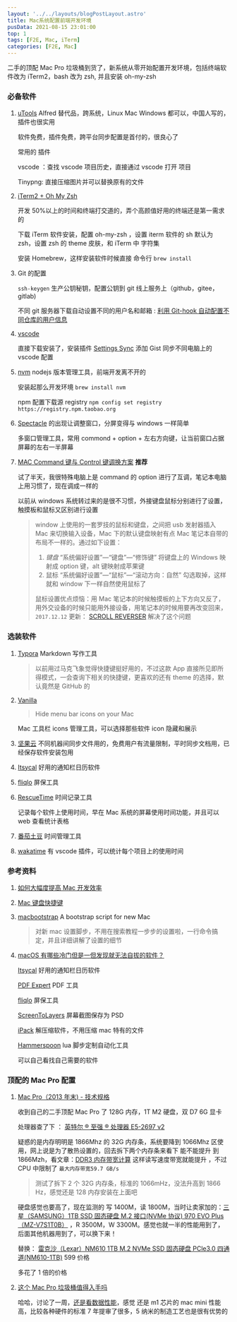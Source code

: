 ```yaml
---
layout: '../../layouts/blogPostLayout.astro'
title: Mac系统配置前端开发环境
pusData: 2021-08-15 23:01:00
top: 1
tags: [F2E, Mac, iTerm]
categories: [F2E, Mac]
---
```


二手的顶配 Mac Pro 垃圾桶到货了，新系统从零开始配置开发环境，包括终端软件改为 iTerm2，bash 改为 zsh, 并且安装 oh-my-zsh

<!-- more -->

### 必备软件

1. [uTools](https://u.tools) Alfred 替代品，跨系统，Linux Mac Windows 都可以，中国人写的，插件也很实用

   软件免费，插件免费，跨平台同步配置是首付的，很良心了

   常用的 插件

   vscode ：查找 vscode 项目历史，直接通过 vscode 打开 项目

   Tinypng: 直接压缩图片并可以替换原有的文件

2. [iTerm2 + Oh My Zsh](https://juejin.cn/post/6844904178075058189)

   开发 50%以上的时间和终端打交道的，弄个高颜值好用的终端还是第一需求的

   下载 iTerm 软件安装，配置 oh-my-zsh ，设置 iterm 软件的 sh 默认为 zsh，设置 zsh 的 theme 皮肤，和 iTerm 中 字符集

   安装 Homebrew，这样安装软件时候直接 命令行 `brew install`

3. Git 的配置

   `ssh-keygen` 生产公钥秘钥，配置公钥到 git 线上服务上（github，gitee，gitlab)

   不同 git 服务器下载自动设置不同的用户名和邮箱 : [利用 Git-hook 自动配置不同仓库的用户信息](https://segmentfault.com/a/1190000013727784)

4. [vscode](https://code.visualstudio.com/)

   直接下载安装了，安装插件 [Settings Sync](https://github.com/shanalikhan/code-settings-sync.git) 添加 Gist 同步不同电脑上的 vscode 配置

5. [nvm](https://github.com/nvm-sh/nvm) nodejs 版本管理工具，前端开发离不开的

   安装起那么开发环境 `brew install nvm`

   npm 配置下载源 registry `npm config set registry https://registry.npm.taobao.org`

6. [Spectacle](https://www.spectacleapp.com/) 的出现让调整窗口，分屏变得与 windows 一样简单

   多窗口管理工具，常用 commond + option + 左右方向键，让当前窗口占据屏幕的左右一半屏幕

7. [MAC Command 键与 Control 键调换方案](https://www.jianshu.com/p/40b71d939a05) **推荐**

   试了半天，我很特殊电脑上是 command 的 option 进行了互调，笔记本电脑上用习惯了，现在调成一样的

   以前从 windows 系统转过来的是很不习惯，外接键盘鼠标分别进行了设置，触摸板和鼠标又区别进行设置

   > window 上使用的一套罗技的鼠标和键盘，之间把 usb 发射器插入 Mac 来切换输入设备，Mac 下的默认键盘映射有点 Mac 笔记本自带的布局不一样的。通过如下设置：
   >
   > 1. _键盘_ “系统偏好设置”—“键盘”—“修饰键” 将键盘上的 Windows 映射成 option 键，alt 键映射成苹果键
   > 2. 鼠标 “系统偏好设置”—“鼠标”—“滚动方向：自然” 勾选取掉，这样就和 window 下一样自然使用鼠标了
   >
   > 鼠标设置优点烦恼：用 Mac 笔记本的时候触摸板的上下方向又反了，用外交设备的时候只能用外接设备，用笔记本的时候用要再改变回来，`2017.12.12` 更新： [SCROLL REVERSER](https://pilotmoon.com/scrollreverser/) 解决了这个问题

### 选装软件

1. [Typora](https://typora.io/) Markdown 写作工具

   > 以前用过马克飞象觉得快捷键挺好用的，不过这款 App 直接所见即所得模式，一会查询下相关的快捷键，更喜欢的还有 theme 的选择，默认竟然是 GitHub 的

2. [Vanilla](https://matthewpalmer.net/vanilla/)

   > Hide menu bar icons on your Mac

   Mac 工具栏 icons 管理工具，可以选择那些软件 icon 隐藏和展示

3. [坚果云](https://www.jianguoyun.com/) 不同机器间同步文件用的，免费用户有流量限制，平时同步文档用，已经保存软件安装包用

4. [Itsycal](https://www.mowglii.com/itsycal/) 好用的通知栏日历软件

5. [fliqlo](https://fliqlo.com/) 屏保工具

6. [RescueTime](https://www.rescuetime.com) 时间记录工具

   记录每个软件上使用时间，早在 Mac 系统的屏幕使用时间功能，并且可以 web 查看统计表格

7. [番茄土豆](https://pomotodo.com/intl/zh-CN/) 时间管理工具

8. [wakatime](https://wakatime.com/) 有 vscode 插件，可以统计每个项目上的使用时间

### 参考资料

1. [如何大幅度提高 Mac 开发效率](https://github.com/bestswifter/blog/blob/master/articles/efficient-mac.md)

2. [Mac 键盘快捷键](https://support.apple.com/zh-cn/HT201236)

3. [macbootstrap](https://github.com/bestswifter/macbootstrap) A bootstrap script for new Mac

   > 对新 mac 设置脚步，不用在搜索教程一步步的设置啦，一行命令搞定，并且详细讲解了设置的细节

4. [macOS 有哪些冷门但是一但发现就无法自拔的软件？](https://www.zhihu.com/question/35050387)

   [Itsycal](https://www.mowglii.com/itsycal/) 好用的通知栏日历软件

   [PDF Expert](https://macwk.com/soft/pdf-expert) PDF 工具

   [fliqlo](https://fliqlo.com/) 屏保工具

   [ScreenToLayers](https://neededapps.com/screentolayers/) 屏幕截图保存为 PSD

   [iPack](https://macwk.com/soft/ipack) 解压缩软件，不用压缩 mac 特有的文件

   [Hammerspoon](http://www.hammerspoon.org/) lua 脚步定制自动化工具

   可以自己看找自己需要的软件

### 顶配的 Mac Pro 配置

1. [Mac Pro（2013 年末) - 技术规格](https://support.apple.com/kb/SP697?locale=zh_CN)

   收到自己的二手顶配 Mac Pro 了 128G 内存，1T M2 硬盘，双 D7 6G 显卡

   处理器查了下 ： [英特尔 ® 至强 ® 处理器 E5-2697 v2](https://ark.intel.com/content/www/cn/zh/ark/products/75283/intel-xeon-processor-e5-2697-v2-30m-cache-2-70-ghz.html)

   疑惑的是内存明明是 1866Mhz 的 32G 内存条，系统要降到 1066Mhz 区使用，网上说是为了散热设置的，回去拆下两个内存条来看下 能不能提升 到 1866Mzh，看文章：[DDR3 内存带宽计算](http://blog.chinaunix.net/uid-14214482-id-3220464.html) 这样读写速度带宽就能提升 ，不过 CPU 中限制了 `最大内存带宽59.7 GB/s`

   > 测试了拆下 2 个 32G 内存条，标准的 1066mHz，没法升高到 1866 Hz，感觉还是 128 内存安装在上面吧

   硬盘感觉也要高了，现在监测的 写 1400M，读 1800M，当时让卖家加的：[三星（SAMSUNG）1TB SSD 固态硬盘 M.2 接口(NVMe 协议) 970 EVO Plus（MZ-V7S1T0B）](https://item.jd.com/100002183461.html) ，R 3500M，W 3300M。感觉也就一半的性能用到了，后面其他机器用到了，可以换下来！

   替换： [雷克沙（Lexar）NM610 1TB M.2 NVMe SSD 固态硬盘 PCle3.0 四通道(NM610-1TB)](https://item.jd.com/100005185781.html) 599 价格

   多花了 1 倍的价格

2. [这个 Mac Pro 垃圾桶值得入手吗](https://www.feng.com/post/12981301)

   哈哈，讨论了一周，[还是看数据性能](https://browser.geekbench.com/macs/mac-pro-late-2013-intel-xeon-e5-2697-v2-2-7-ghz-12-cores)，感觉 还是 m1 芯片的 mac mini 性能高，比较各种硬件的标准 7 年提审了很多，5 纳米的制造工艺也是很有优势的
